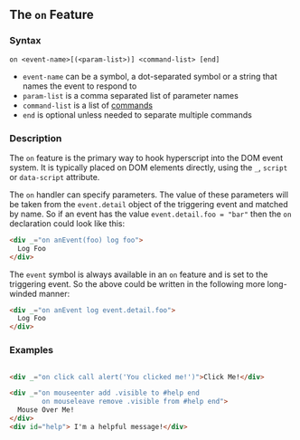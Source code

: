 ## The `on` Feature

### Syntax

`on <event-name>[(<param-list>)] <command-list> [end]`

* `event-name` can be a symbol, a dot-separated symbol or a string that names the event to respond to
* `param-list` is a comma separated list of parameter names
* `command-list` is a list of [commands](/docs#commands)
* `end` is optional unless needed to separate multiple commands

### Description

The `on` feature is the primary way to hook hyperscript into the DOM event system.  It is typically placed on
DOM elements directly, using the `_`, `script` or `data-script` attribute.

The `on` handler can specify parameters.  The value of these parameters will be taken from the `event.detail` object of
the triggering event and matched by name.  So if an event has the value `event.detail.foo = "bar"` then the `on` declaration
could look like this:

```html
<div _="on anEvent(foo) log foo">
  Log Foo
</div>
```

The `event` symbol is always available in an `on` feature and is set to the triggering event.  So the above could
be written in the following more long-winded manner:

```html
<div _="on anEvent log event.detail.foo">
  Log Foo
</div>
```

### Examples

```html

<div _="on click call alert('You clicked me!')">Click Me!</div>

<div _="on mouseenter add .visible to #help end
        on mouseleave remove .visible from #help end">
  Mouse Over Me!
</div>
<div id="help"> I'm a helpful message!</div>

```


